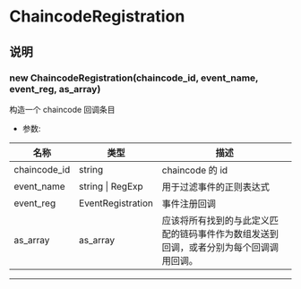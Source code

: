 # ChaincodeRegistration

## 说明

### new ChaincodeRegistration(chaincode_id, event_name, event_reg, as_array)

构造一个 chaincode 回调条目

- 参数:

| 名称         | 类型                 | 描述                                                                                   |
| ------------ | -------------------- | -------------------------------------------------------------------------------------- |
| chaincode_id | string               | chaincode 的 id                                                                        |
| event_name   | string &#124; RegExp | 用于过滤事件的正则表达式                                                               |
| event_reg    | EventRegistration    | 事件注册回调                                                                           |
| as_array     | as_array             | 应该将所有找到的与此定义匹配的链码事件作为数组发送到回调，或者分别为每个回调调用回调。 |

---
